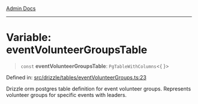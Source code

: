 [Admin Docs](/)

***

# Variable: eventVolunteerGroupsTable

> `const` **eventVolunteerGroupsTable**: `PgTableWithColumns`\<\{ \}\>

Defined in: [src/drizzle/tables/eventVolunteerGroups.ts:23](https://github.com/Sourya07/talawa-api/blob/4e4298c85a0d2c28affa824f2aab7ec32b5f3ac5/src/drizzle/tables/eventVolunteerGroups.ts#L23)

Drizzle orm postgres table definition for event volunteer groups.
Represents volunteer groups for specific events with leaders.
